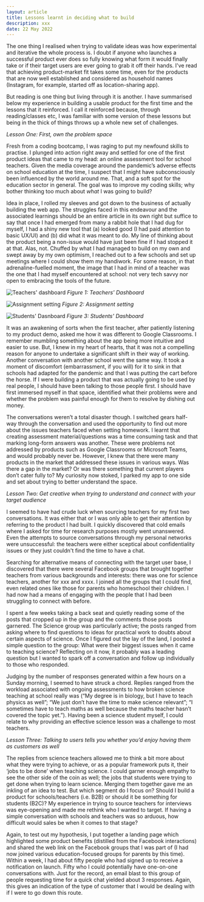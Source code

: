 ```yaml
---
layout: article
title: Lessons learnt in deciding what to build
description: xxx
date: 22 May 2022
---
```


The one thing I realised when trying to validate ideas was how
experimental and iterative the whole process is. I doubt if anyone who launches
a successful product ever does so fully knowing what form it would finally take
or if their target users are ever going to grab it off their hands. I've read that
achieving product-market fit takes some time, even for the products that are
now well established and considered as household names (Instagram, for example,
started off as location-sharing app).

But reading is one thing but living through it is another. I have summarised below
my experience in building a usable product for the first time and the lessons
that it reinforced. I call it reinforced because, through reading/classes etc,
I was familiar with some version of these lessons but being in the thick of
things throws up a whole new set of challenges.

_Lesson One: First, own the problem space_

Fresh from a coding bootcamp, I was raging to put my newfound skills to
practise. I plunged into action right away and settled for one of the first
product ideas that came to my head: an online assessment tool for school
teachers. Given the media coverage around the pandemic’s adverse effects on
school education at the time, I suspect that I might have subconsciously been
influenced by the world around me. That, and a soft spot for the education
sector in general. The goal was to improve my coding skills; why bother
thinking too much about _what_ I was going to build?

Idea in place, I rolled my sleeves and got down to the business of actually
building the web app. The struggles faced in this endeavour and the associated
learnings should be an entire article in its own right but suffice to say that
once I had emerged from many a rabbit hole that I had dug for myself, I had a
shiny new tool that (a) looked good (I had paid attention to basic UX/UI) and
(b) did what it was meant to do. My line of thinking about the product being a
non-issue would have just been fine if I had stopped it at that. Alas, not.
Chuffed by what I had managed to build on my own and swept away by my own
optimism, I reached out to a few schools and set up meetings where I could show
them my handiwork. For some reason, in that adrenaline-fuelled moment, the
image that I had in mind of a teacher was the one that I had myself encountered
at school: not very tech savvy nor open to embracing the tools of the future.

![Teachers' dashboard](/public/mojo-1.png)
*Figure 1: Teachers' Dashboard*

![Assignment setting](/public/mojo-2.png)
*Figure 2: Assignment setting*

![Students' Dasnboard](/public/mojo-3.png)
*Figure 3: Students' Dashboard*

It was an awakening of sorts when the first teacher, after patiently listening
to my product demo, asked me how it was different to Google Classrooms. I
remember mumbling something about the app being more intuitive and easier to
use. But, I knew in my heart of hearts, that it was not a compelling reason for
anyone to undertake a significant shift in their way of working. Another
conversation with another school went the same way. It took a moment of
discomfort (embarrassment, if you will) for it to sink in that schools had
adapted for the pandemic and that I was putting the cart before the horse. If I
were building a product that was actually going to be used by real people, I
should have been talking to those people first. I should have first immersed
myself in that space, identified what their problems were and whether the
problem was painful enough for them to resolve by dishing out money.

The conversations weren’t a total disaster though. I switched gears half-way
through the conversation and used the opportunity to find out more about the
issues teachers faced when setting homework. I learnt that creating assessment
material/questions was a time consuming task and that marking long-form answers
was another. These were problems not addressed by products such as Google
Classrooms or Microsoft Teams, and would probably never be. However, I knew
that there were many products in the market that addressed these issues in
various ways. Was there a gap in the market? Or was there something that
current players don’t cater fully to? My curiosity now stoked, I parked my app
to one side and set about trying to better understand the space.


_Lesson Two: Get creative when trying to understand and connect with your target
 audience_

I seemed to have had crude luck when sourcing teachers for my first two
conversations. It was either that or I was only able to get their attention by
referring to the product I had built. I quickly discovered that cold emails
where I asked for time for research purposes mostly went unanswered. Even the
attempts to source conversations through my personal networks were
unsuccessful: the teachers were either sceptical about confidentiality issues
or they just couldn't find the time to have a chat.

Searching for alternative means of connecting with the target user base, I
discovered that there were several Facebook groups that brought together
teachers from various backgrounds and interests: there was one for science
teachers, another for xxx and xxxx. I joined all the groups that I could find,
even related ones like those for parents who homeschool their children. I had
now had a means of engaging with the people that I had been struggling to
connect with before.

I spent a few weeks taking a back seat and quietly reading some of the posts
that cropped up in the group and the comments those posts garnered. The Science
group was particularly active; the posts ranged from asking where to find
questions to ideas for practical work to doubts about certain aspects of
science. Once I figured out the lay of the land, I posted a simple question to
the group: What were their biggest issues when it came to teaching science?
Reflecting on it now, it probably was a leading question but I wanted to spark
off a conversation and follow up individually to those who responded.

Judging by the number of responses generated within a few hours on a Sunday
morning, I seemed to have struck a chord. Replies ranged from the workload
associated with ongoing assessments to how broken science teaching at school
really was (“My degree is in biology, but I have to teach physics as well”; “We
just don’t have the time to make science relevant”; “I sometimes have to teach
maths as well because the maths teacher hasn’t covered the topic yet.”). Having
been a science student myself, I could relate to why providing an effective
science lesson was a challenge to most teachers.

_Lesson Three: Talking to users tells you whether you’d enjoy
 having them as customers as well_

The replies from science teachers allowed me to think a bit more about what they
were trying to achieve, or as a popular framework puts it, their ‘jobs to be
done’ when teaching science. I could garner enough empathy to see the other
side of the coin as well; the jobs that students were trying to get done when
trying to learn science. Merging them together gave me an inkling of an idea to
test. But which segment do I focus on? Should I build a product for
schools/teachers (i.e. B2B) or should it be something for students (B2C)? My
experience in trying to source teachers for interviews was eye-opening and made
me rethink who I wanted to target. If having a simple conversation with schools
and teachers was so arduous, how difficult would sales be when it comes to that
stage?

Again, to test out my hypothesis, I put together a landing page which
highlighted some product benefits (distilled from the Facebook interactions)
and shared the web link on the Facebook groups that I was part of (I had now
joined various education-focused groups for parents by this time). Within a
week, I had about fifty people who had signed up to receive a notification on
launch. Fifty who I could potentially have one-on-one conversations with. Just
for the record, an email blast to this group of people requesting time for a
quick chat yielded about 3 responses. Again, this gives an indication of the
type of customer that I would be dealing with if I were to go down this route.
